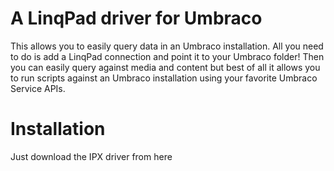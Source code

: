 # A LinqPad driver for Umbraco

This allows you to easily query data in an Umbraco installation. All you need to do is add a LinqPad connection and point it to your Umbraco folder! 
Then you can easily query against media and content but best of all it allows you to run scripts against an Umbraco installation using your 
favorite Umbraco Service APIs. 

# Installation

Just download the IPX driver from here 
